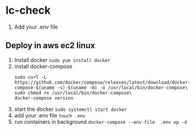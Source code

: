 # lc-check
1. Add your .env file


## Deploy in aws ec2 linux

1. Install docker
   ```sudo yum install docker```
3. install docker-compose
   ```
   sudo curl -L https://github.com/docker/compose/releases/latest/download/docker-compose-$(uname -s)-$(uname -m) -o /usr/local/bin/docker-compose\
   sudo chmod +x /usr/local/bin/docker-compose\
   docker-compose version
   ```
3. start the docker
  ```sudo systemctl start docker```
4. add your .env file
  ```touch .env```
4. run containers in background
  ```docker-compose --env-file  .env up -d```
